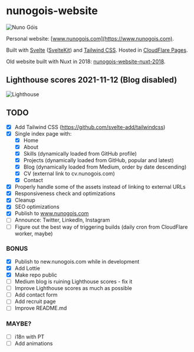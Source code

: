 # nunogois-website

![Nuno Góis](https://github.com/nunogois/nunogois-website/blob/main/static/thumbnail.png?raw=true)

Personal website: [www.nunogois.com](https://www.nunogois.com).

Built with [Svelte](https://svelte.dev/) ([SvelteKit](https://kit.svelte.dev/)) and [Tailwind CSS](https://tailwindcss.com/).
Hosted in [CloudFlare Pages](https://pages.cloudflare.com/).

Old website built with Nuxt in 2018: [nunogois-website-nuxt-2018](https://github.com/nunogois/nunogois-website-nuxt-2018).

## Lighthouse scores 2021-11-12 (Blog disabled)

![Lighthouse](https://github.com/nunogois/nunogois-website/blob/main/lighthouse.png?raw=true)

## TODO

- [x] Add Tailwind CSS (https://github.com/svelte-add/tailwindcss)
- [x] Single index page with:
  - [x] Home
  - [x] About
  - [x] Skills (dynamically loaded from GitHub profile)
  - [x] Projects (dynamically loaded from GitHub, popular and latest)
  - [x] Blog (dynamically loaded from Medium, order by date descending)
  - [x] CV (external link to cv.nunogois.com)
  - [x] Contact
- [x] Properly handle some of the assets instead of linking to external URLs
- [x] Responsiveness check and optimizations
- [x] Cleanup
- [x] SEO optimizations
- [x] Publish to www.nunogois.com
- [ ] Announce: Twitter, LinkedIn, Instagram
- [ ] Figure out the best way of triggering builds (daily cron from CloudFlare worker, maybe)

### BONUS

- [x] Publish to new.nunogois.com while in development
- [x] Add Lottie
- [x] Make repo public
- [ ] Medium blog is ruining Lighthouse scores - fix it
- [ ] Improve Lighthouse scores as much as possible
- [ ] Add contact form
- [ ] Add recruit page
- [ ] Improve README.md

### MAYBE?

- [ ] i18n with PT
- [ ] Add animations
